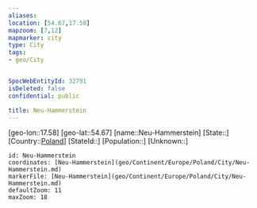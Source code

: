 ```yaml
---
aliases: 
location: [54.67,17.58]
mapzoom: [7,12] 
mapmarker: city 
type: City
tags:
- geo/City


SpocWebEntityId: 32791
isDeleted: false
confidential: public

title: Neu-Hammerstein
---
```

[geo-lon::17.58]
[geo-lat::54.67]
[name::Neu-Hammerstein]
[State::]
[Country::[Poland](geo/Continent/Europe/Poland.md)]
[StateId::]
[Population::]
[Unknown::]


```leaflet
id: Neu-Hammerstein
coordinates: [Neu-Hammerstein](geo/Continent/Europe/Poland/City/Neu-Hammerstein.md)
markerFile: [Neu-Hammerstein](geo/Continent/Europe/Poland/City/Neu-Hammerstein.md)
defaultZoom: 11 
maxZoom: 18
```



